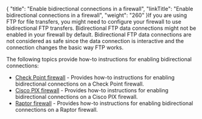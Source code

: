 {
    "title": "Enable bidirectional connections in a firewall",
    "linkTitle": "Enable bidirectional connections in a firewall",
    "weight": "260"
}If you are using FTP for file transfers, you might need to configure your firewall to use bidirectional FTP transfers. Bidirectional FTP data connections might not be enabled in your firewall by default. Bidirectional FTP data connections are not considered as safe since the data connection is interactive and the connection changes the basic way FTP works.

The following topics provide how-to instructions for enabling bidirectional connections:

-   <a href="r_st_checkpoint_firewall" class="MCXref xref">Check Point firewall</a> - Provides how-to instructions for enabling bidirectional connections on a Check Point firewall.
-   <a href="r_st_cisco_pix_firewall" class="MCXref xref">Cisco PIX firewall</a> - Provides how-to instructions for enabling bidirectional connections on a Cisco PIX firewall.
-   <a href="r_st_raptor_firewall" class="MCXref xref">Raptor firewall</a> - Provides how-to instructions for enabling bidirectional connections on a Raptor firewall.
